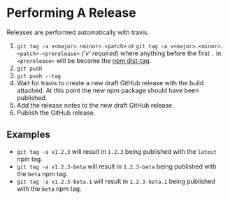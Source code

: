 # Performing A Release
Releases are performed automatically with travis.

1. `git tag -a v<major>.<minor>.<patch>` or `git tag -a v<major>.<minor>.<patch>-<prerelease>`   _('v' required)_ where anything before the first `.` in `<prerelease>` will be become the [npm dist-tag](https://docs.npmjs.com/cli/dist-tag).
2. `git push`
3. `git push --tag`
4. Wait for travis to create a new draft GitHub release with the build attached. At this point the new npm package should have been published.
5. Add the release notes to the new draft GitHub release.
6. Publish the GitHub release.

## Examples
- `git tag -a v1.2.3` will result in `1.2.3` being published with the `latest` npm tag.
- `git tag -a v1.2.3-beta` will result in `1.2.3-beta` being published with the `beta` npm tag.
- `git tag -a v1.2.3-beta.1` will result in `1.2.3-beta.1` being published with the `beta` npm tag.
